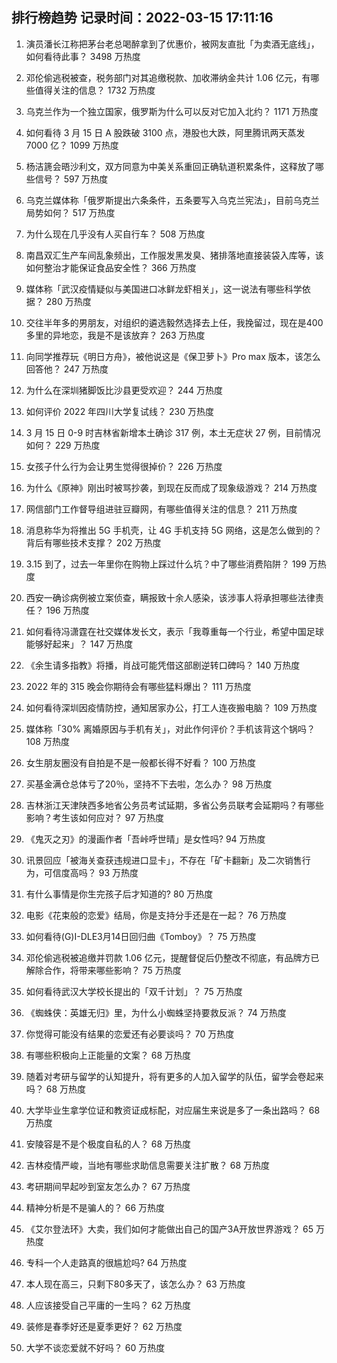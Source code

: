 
## 排行榜趋势 记录时间：2022-03-15 17:11:16
  
  1. 演员潘长江称把茅台老总喝醉拿到了优惠价，被网友直批「为卖酒无底线」，如何看待此事？ 3498 万热度
    
  2. 邓伦偷逃税被查，税务部门对其追缴税款、加收滞纳金共计 1.06 亿元，有哪些值得关注的信息？ 1732 万热度
    
  3. 乌克兰作为一个独立国家，俄罗斯为什么可以反对它加入北约？ 1171 万热度
    
  4. 如何看待 3 月 15 日 A 股跌破 3100 点，港股也大跌，阿里腾讯两天蒸发 7000 亿？ 1099 万热度
    
  5. 杨洁篪会晤沙利文，双方同意为中美关系重回正确轨道积累条件，这释放了哪些信号？ 597 万热度
    
  6. 乌克兰媒体称「俄罗斯提出六条条件，五条要写入乌克兰宪法」，目前乌克兰局势如何？ 517 万热度
    
  7. 为什么现在几乎没有人买自行车？ 508 万热度
    
  8. 南昌双汇生产车间乱象频出，工作服发黑发臭、猪排落地直接装袋入库等，该如何整治才能保证食品安全性？ 366 万热度
    
  9. 媒体称「武汉疫情疑似与美国进口冰鲜龙虾相关」，这一说法有哪些科学依据？ 280 万热度
    
  10. 交往半年多的男朋友，对组织的遴选毅然选择去上任，我挽留过，现在是400多里的异地恋，我是不是该放弃？ 263 万热度
    
  11. 向同学推荐玩《明日方舟》，被他说这是《保卫萝卜》Pro max 版本，该怎么回答他？ 247 万热度
    
  12. 为什么在深圳猪脚饭比沙县更受欢迎？ 244 万热度
    
  13. 如何评价 2022 年四川大学复试线？ 230 万热度
    
  14. 3 月 15 日 0-9 时吉林省新增本土确诊 317 例，本土无症状 27 例，目前情况如何？ 229 万热度
    
  15. 女孩子什么行为会让男生觉得很掉价？ 226 万热度
    
  16. 为什么《原神》刚出时被骂抄袭，到现在反而成了现象级游戏？ 214 万热度
    
  17. 网信部门工作督导组进驻豆瓣网，有哪些值得关注的信息？ 211 万热度
    
  18. 消息称华为将推出 5G 手机壳，让 4G 手机支持 5G 网络，这是怎么做到的？背后有哪些技术支撑？ 202 万热度
    
  19. 3.15 到了，过去一年里你在购物上踩过什么坑？中了哪些消费陷阱？ 199 万热度
    
  20. 西安一确诊病例被立案侦查，瞒报致十余人感染，该涉事人将承担哪些法律责任？ 196 万热度
    
  21. 如何看待冯潇霆在社交媒体发长文，表示「我尊重每一个行业，希望中国足球能够好起来」？ 147 万热度
    
  22. 《余生请多指教》将播，肖战可能凭借这部剧逆转口碑吗？ 140 万热度
    
  23. 2022 年的 315 晚会你期待会有哪些猛料爆出？ 111 万热度
    
  24. 如何看待深圳因疫情防控，通知居家办公，打工人连夜搬电脑？ 109 万热度
    
  25. 媒体称「30% 离婚原因与手机有关」，对此作何评价？手机该背这个锅吗？ 108 万热度
    
  26. 女生朋友圈没有自拍是不是一般都长得不好看？ 100 万热度
    
  27. 买基金满仓总体亏了20％，坚持不下去啦，怎么办？ 98 万热度
    
  28. 吉林浙江天津陕西多地省公务员考试延期，多省公务员联考会延期吗？有哪些影响？考生该如何应对？ 97 万热度
    
  29. 《鬼灭之刃》的漫画作者「吾峠呼世晴」是女性吗? 94 万热度
    
  30. 讯景回应「被海关查获违规进口显卡」，不存在「矿卡翻新」及二次销售行为，可信度高吗？ 93 万热度
    
  31. 有什么事情是你生完孩子后才知道的? 80 万热度
    
  32. 电影《花束般的恋爱》结局，你是支持分手还是在一起？ 76 万热度
    
  33. 如何看待(G)I-DLE3月14日回归曲《Tomboy》？ 75 万热度
    
  34. 邓伦偷逃税被追缴并罚款 1.06 亿元，提醒督促后仍整改不彻底，有品牌方已解除合作，将带来哪些影响？ 75 万热度
    
  35. 如何看待武汉大学校长提出的「双千计划」？ 75 万热度
    
  36. 《蜘蛛侠：英雄无归》里，为什么小蜘蛛坚持要救反派？ 74 万热度
    
  37. 你觉得可能没有结果的恋爱还有必要谈吗？ 70 万热度
    
  38. 有哪些积极向上正能量的文案？ 68 万热度
    
  39. 随着对考研与留学的认知提升，将有更多的人加入留学的队伍，留学会卷起来吗？ 68 万热度
    
  40. 大学毕业生拿学位证和教资证成标配，对应届生来说是多了一条出路吗？ 68 万热度
    
  41. 安陵容是不是个极度自私的人？ 68 万热度
    
  42. 吉林疫情严峻，当地有哪些求助信息需要关注扩散？ 68 万热度
    
  43. 考研期间早起吵到室友怎么办？ 67 万热度
    
  44. 精神分析是不是骗人的？ 66 万热度
    
  45. 《艾尔登法环》大卖，我们如何才能做出自己的国产3A开放世界游戏？ 65 万热度
    
  46. 专科一个人走路真的很尴尬吗? 64 万热度
    
  47. 本人现在高三，只剩下80多天了，该怎么办？ 63 万热度
    
  48. 人应该接受自己平庸的一生吗？ 62 万热度
    
  49. 装修是春季好还是夏季更好？ 62 万热度
    
  50. 大学不谈恋爱就不好吗？ 60 万热度
    
